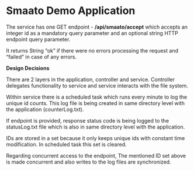 # Smaato Demo Application

The service has one GET endpoint - **/api/smaato/accept** which accepts an integer id as a
mandatory query parameter and an optional string HTTP endpoint query parameter. 

It returns String “ok” if there were no errors processing the request and “failed” in case of any errors.

**Design Decisions**

There are 2 layers in the application, controller and service. Controller delegates functionality to service and
service interacts with the file system.

Within service there is a scheduled task which runs every minute to log the unique id counts.
This log file is being created in same directory level with the application (counterLog.txt). 

If endpoint is provided, response status code is being logged to the statusLog.txt file which is also
in same directory level with the application.

IDs are stored in a set because it only keeps unique ids with constant time modification. In scheduled task this set is cleared.

Regarding concurrent access to the endpoint, The mentioned ID set above is made concurrent and also writes to the log files are synchronized.
